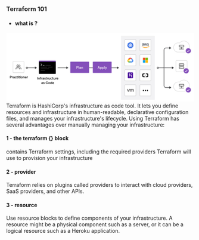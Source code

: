 ### Terraform 101
 - #### what is ? 

 ![alt text](/images/image.png)
 Terraform is HashiCorp's infrastructure as code tool. It lets you define resources and infrastructure in human-readable, declarative configuration files, and manages your infrastructure's lifecycle. Using Terraform has several advantages over manually managing your infrastructure:

 #### 1 - the terraform {} block 
 contains Terraform settings, including the required providers Terraform will use to provision your infrastructure
 
 #### 2 - provider
Terraform relies on plugins called providers to interact with cloud providers, SaaS providers, and other APIs.

#### 3 - resource
Use resource blocks to define components of your infrastructure. A resource might be a physical component such as a server, or it can be a logical resource such as a Heroku application.